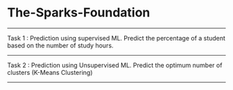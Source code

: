 # The-Sparks-Foundation
------------------------------------------------------------------------
Task 1 : Prediction using supervised ML.
Predict the percentage of a student based on the number of study hours.

------------------------------------------------------------------------
Task 2 : Prediction using Unsupervised ML.
Predict the optimum number of clusters (K-Means Clustering)

------------------------------------------------------------------------
